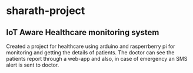 # sharath-project 
## IoT Aware Healthcare monitoring system

Created a project for healthcare using arduino and rasperrberry pi for monitoring and getting the details of patients. The doctor can see the patients report through a web-app and also, in case of emergency an SMS alert is sent to doctor.
